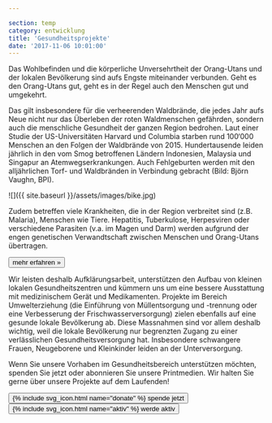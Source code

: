 ```yaml
---

section: temp
category: entwicklung
title: 'Gesundheitsprojekte'
date: '2017-11-06 10:01:00'
---
```

Das Wohlbefinden und die körperliche Unversehrtheit der Orang-Utans und der lokalen Bevölkerung sind aufs Engste miteinander verbunden. Geht es den Orang-Utans gut, geht es in der Regel auch den Menschen gut und umgekehrt.

Das gilt insbesondere für die verheerenden Waldbrände, die jedes Jahr aufs Neue nicht nur das Überleben der roten Waldmenschen gefährden, sondern auch die menschliche Gesundheit der ganzen Region bedrohen. Laut einer Studie der US-Universitäten Harvard und Columbia starben rund 100‘000 Menschen an den Folgen der Waldbrände von 2015\. Hundertausende leiden jährlich in den vom Smog betroffenen Ländern Indonesien, Malaysia und Singapur an Atemwegserkrankungen. Auch Fehlgeburten werden mit den alljährlichen Torf- und Waldbränden in Verbindung gebracht (Bild: Björn Vaughn, BPI).

![]({{ site.baseurl }}/assets/images/bike.jpg)

Zudem betreffen viele Krankheiten, die in der Region verbreitet sind (z.B. Malaria), Menschen wie Tiere. Hepatitis, Tuberkulose, Herpesviren oder verschiedene Parasiten (v.a. im Magen und Darm) werden aufgrund der engen genetischen Verwandtschaft zwischen Menschen und Orang-Utans übertragen.

[<button class="bos-button large info float-right space-left" id="gesundheit">mehr erfahren »</button>](gesundheit.html)

Wir leisten deshalb Aufklärungsarbeit, unterstützen den Aufbau von kleinen lokalen Gesundheitszentren und kümmern uns um eine bessere Ausstattung mit medizinischem Gerät und Medikamenten. Projekte im Bereich Umwelterziehung (die Einführung von Müllentsorgung und -trennung oder eine Verbesserung der Frischwasserversorgung) zielen ebenfalls auf eine gesunde lokale Bevölkerung ab. Diese Massnahmen sind vor allem deshalb wichtig, weil die lokale Bevölkerung nur begrenzten Zugang zu einer verlässlichen Gesundheitsversorgung hat. Insbesondere schwangere Frauen, Neugeborene und Kleinkinder leiden an der Unterversorgung.

Wenn Sie unsere Vorhaben im Gesundheitsbereich unterstützen möchten, spenden Sie jetzt oder abonnieren Sie unsere Printmedien. Wir halten Sie gerne über unsere Projekte auf dem Laufenden!

<div class="action-buttons text-center">
    <button class="bos-button" onclick="submitPayPal('8GS78HG9X3NVL')">
        {% include svg_icon.html name="donate" %} <span>spende jetzt</span>
    </button> 
    <a href="http://www.bos-schweiz.ch/de/helfen/unterstuetzung.htm">
    <button class="bos-button">
        {% include svg_icon.html name="aktiv" %} <span>werde aktiv</span>
    </button>
    </a>
</div>